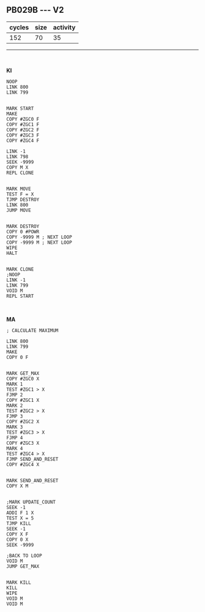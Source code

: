 ## PB029B --- V2

| cycles | size | activity |
| ------ | ---- | -------- |
| 152 | 70 | 35 |
<hr>
<br>

**KI**

```
NOOP
LINK 800
LINK 799


MARK START
MAKE
COPY #ZGC0 F
COPY #ZGC1 F
COPY #ZGC2 F
COPY #ZGC3 F
COPY #ZGC4 F

LINK -1
LINK 798
SEEK -9999
COPY M X
REPL CLONE


MARK MOVE
TEST F = X
TJMP DESTROY
LINK 800
JUMP MOVE


MARK DESTROY
COPY 0 #POWR
COPY -9999 M ; NEXT LOOP
COPY -9999 M ; NEXT LOOP
WIPE
HALT


MARK CLONE
;NOOP
LINK -1
LINK 799
VOID M
REPL START
```

<br>

**MA**

```
; CALCULATE MAXIMUM

LINK 800
LINK 799
MAKE
COPY 0 F


MARK GET_MAX
COPY #ZGC0 X
MARK 1
TEST #ZGC1 > X
FJMP 2
COPY #ZGC1 X
MARK 2
TEST #ZGC2 > X
FJMP 3
COPY #ZGC2 X
MARK 3
TEST #ZGC3 > X
FJMP 4
COPY #ZGC3 X
MARK 4
TEST #ZGC4 > X
FJMP SEND_AND_RESET
COPY #ZGC4 X


MARK SEND_AND_RESET
COPY X M


;MARK UPDATE_COUNT
SEEK -1
ADDI F 1 X
TEST X = 5
TJMP KILL
SEEK -1
COPY X F
COPY 0 X
SEEK -9999

;BACK TO LOOP
VOID M
JUMP GET_MAX


MARK KILL
KILL
WIPE
VOID M
VOID M
```
